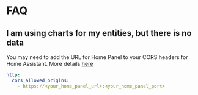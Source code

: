 # FAQ

## I am using charts for my entities, but there is no data

You may need to add the URL for Home Panel to your CORS headers for Home
Assistant. More details [here](https://www.home-assistant.io/components/http/#cors_allowed_origins)

```yaml
http:
  cors_allowed_origins:
    - https://<your_home_panel_url>:<your_home_panel_port>
```
